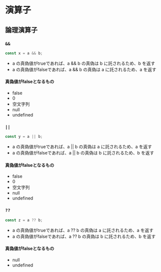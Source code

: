 # 演算子

## 論理演算子

### `&&`
```ts
const x = a && b;
```
- a の真偽値がtrueであれば、a && b の真偽は b に託されるため、b を返す
- a の真偽値がfalseであれば、a && b の真偽は a に託されるため、a を返す

#### 真偽値がfalseとなるもの
- false
- 0
- 空文字列
- null
- undefined

### `||`
```ts
const y = a || b;
```
- a の真偽値がtrueであれば、a || b の真偽は a に託されるため、a を返す
- a の真偽値がfalseであれば、a || b の真偽は b に託されるため、b を返す

#### 真偽値がfalseとなるもの
- false
- 0
- 空文字列
- null
- undefined


### `??`
```ts
const z = a ?? b;
```
- a の真偽値がtrueであれば、a ?? b の真偽は a に託されるため、a を返す
- a の真偽値がfalseであれば、a ?? b の真偽は b に託されるため、b を返す

#### 真偽値がfalseとなるもの
- null
- undefined

